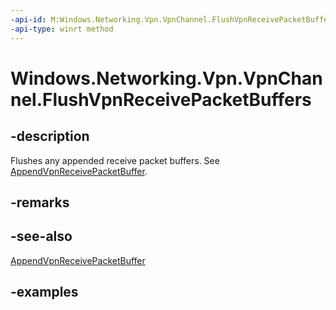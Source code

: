 ```yaml
---
-api-id: M:Windows.Networking.Vpn.VpnChannel.FlushVpnReceivePacketBuffers
-api-type: winrt method
---
```


# Windows.Networking.Vpn.VpnChannel.FlushVpnReceivePacketBuffers

<!--
public void FlushVpnReceivePacketBuffers ();
-->

## -description

Flushes any appended receive packet buffers. See [AppendVpnReceivePacketBuffer](./vpnchannel_appendvpnreceivepacketbuffer_556440284.md).

## -remarks

## -see-also

[AppendVpnReceivePacketBuffer](./vpnchannel_appendvpnreceivepacketbuffer_556440284.md)

## -examples
